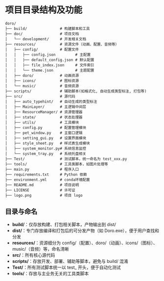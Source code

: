 # 项目目录结构及功能

```plain
doro/
├── build/               # 构建脚本和工具
├── doc/                 # 项目文档
│   └── development/     # 开发相关文档
├── resources/           # 资源文件（动画、配置、音频等）
│   ├── config/          # 配置文件
│   │   ├── config.json         # 主配置
│   │   ├── default_config.json # 默认配置
│   │   ├── file_index.json     # 文件索引
│   │   └── theme.json          # 主题配置
│   ├── doro/            # 动画资源
│   ├── icons/           # 图标资源
│   └── music/           # 音频资源
├── scripts/             # 辅助脚本(如格式化, 自动生成类型标注, 打包等)
├── src/                 # 源代码
│   ├── auto_typehint/   # 自动生成的类型标注
│   ├── MainLayer/       # 主逻辑中间层
│   ├── ResourceManager/ # 资源管理器
│   ├── state/           # 状态处理器
│   ├── utils/           # 工具模块
│   ├── config.py        # 配置管理模块
│   ├── pet_window.py    # 主窗口逻辑
│   ├── setting_gui.py   # 设置界面模块
│   ├── style_sheet.py   # 样式表生成模块
│   ├── system_monitor.py# 系统信息监控
│   └── system_tray.py   # 系统托盘相关
├── Test/                # 测试脚本，统一命名为 test_xxx.py
├── tools/               # 工具类脚本，如图片处理等
├── main.py              # 程序入口
├── requirements.txt     # Python 依赖
├── environment.yml      # conda环境配置
├── README.md            # 项目说明
├── LICENSE              # 许可证
├── logo.png             # 项目 logo
```

## 目录与命名

- **build/**：仅存放构建、打包相关脚本，产物输出到 dist/
- **dist/**：专门存放编译和打包后的可分发产物（如 Doro.exe），便于用户查找和分发
- **resources/**：资源细分为 config/（配置）、doro/（动画）、icons/（图标）、music/（音频）等，命名清晰
- **src/**：所有核心源代码
- **scripts/**：存放开发、部署、辅助等脚本，避免与 build/ 混淆
- **Test/**：所有测试脚本统一以 test\_ 开头，便于自动化测试
- **tools/**：存放与主业务无关的工具类脚本
